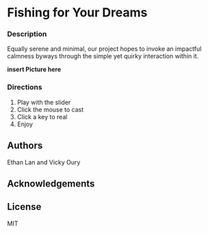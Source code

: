 # Fishing for Your Dreams

### Description
Equally serene and minimal, our project hopes to invoke an impactful calmness byways through the simple yet quirky interaction within it. 

**insert Picture here**

### Directions

1. Play with the slider
2. Click the mouse to cast
3. Click a key to real
3. Enjoy

## Authors
Ethan Lan and Vicky Oury

## Acknowledgements



## License

MIT
